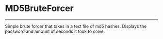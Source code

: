 # MD5BruteForcer
---
Simple brute forcer that takes in a text file of md5 hashes. Displays the password and amount of seconds it took to solve.

